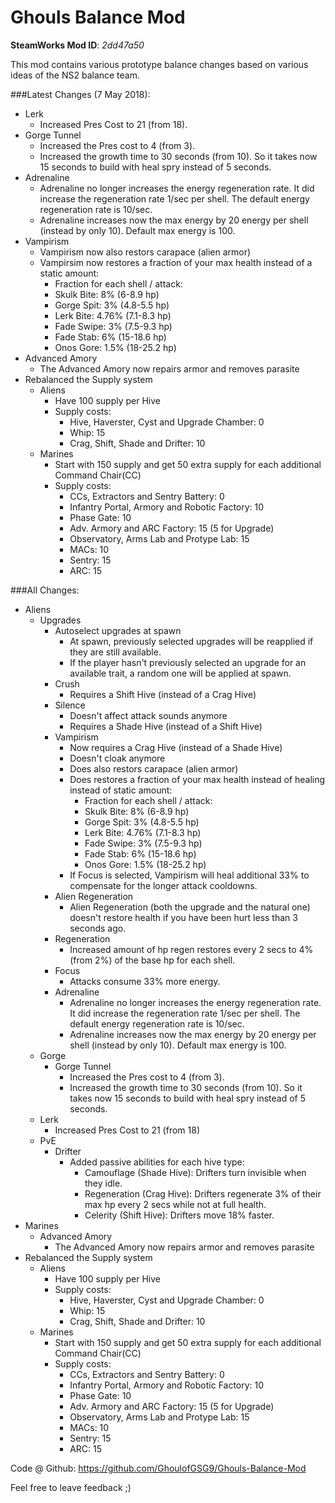 # Ghouls Balance Mod

**SteamWorks Mod ID**: *2dd47a50*

This mod contains various prototype balance changes based on various ideas of the NS2 balance team.

###Latest Changes (7 May 2018):

- Lerk
    - Increased Pres Cost to 21 (from 18).
- Gorge Tunnel
    - Increased the Pres cost to 4 (from 3).
    - Increased the growth time to 30 seconds (from 10). So it takes now 15 seconds to build with heal spry instead of 5 seconds.
- Adrenaline
    - Adrenaline no longer increases the energy regeneration rate. It did increase the regeneration rate 1/sec per shell. The default energy regeneration rate is 10/sec.
    - Adrenaline increases now the max energy by 20 energy per shell (instead by only 10). Default max energy is 100.
- Vampirism
    - Vampirism now also restors carapace (alien armor)
    - Vampirsim now restores a fraction of your max health instead of a static amount:
        - Fraction for each shell / attack:
        - Skulk Bite: 8% (6-8.9 hp)
        - Gorge Spit: 3% (4.8-5.5 hp)
        - Lerk Bite: 4.76% (7.1-8.3 hp)
        - Fade Swipe: 3% (7.5-9.3 hp)
        - Fade Stab: 6% (15-18.6 hp)
        - Onos Gore: 1.5% (18-25.2 hp)
- Advanced Amory
    - The Advanced Amory now repairs armor and removes parasite
- Rebalanced the Supply system
    - Aliens
        - Have 100 supply per Hive
        - Supply costs:
            - Hive, Haverster, Cyst and Upgrade Chamber: 0
            - Whip: 15
            - Crag, Shift, Shade and Drifter: 10            
    - Marines
        - Start with 150 supply and get 50 extra supply for each additional Command Chair(CC)
        - Supply costs:
            - CCs, Extractors and Sentry Battery: 0
            - Infantry Portal, Armory and Robotic Factory: 10
            - Phase Gate: 10
            - Adv. Armory and ARC Factory: 15 (5 for Upgrade)
            - Observatory, Arms Lab and Protype Lab: 15
            - MACs: 10
            - Sentry: 15
            - ARC: 15

###All Changes:

- Aliens
    - Upgrades
        - Autoselect upgrades at spawn
            - At spawn, previously selected upgrades will be reapplied if they are still available.
            - If the player hasn't previously selected an upgrade for an available trait, a random one will be applied at spawn.
        - Crush
            - Requires a Shift Hive (instead of a Crag Hive)
        - Silence
            - Doesn't affect attack sounds anymore
            - Requires a Shade Hive (instead of a Shift Hive)            
        - Vampirism
            - Now requires a Crag Hive (instead of a Shade Hive)
            - Doesn't cloak anymore
            - Does also restors carapace (alien armor)
            - Does restores a fraction of your max health instead of healing instead of static amount:
                - Fraction for each shell / attack:
                - Skulk Bite: 8% (6-8.9 hp)
                - Gorge Spit: 3% (4.8-5.5 hp)
                - Lerk Bite: 4.76% (7.1-8.3 hp)
                - Fade Swipe: 3% (7.5-9.3 hp)
                - Fade Stab: 6% (15-18.6 hp)
                - Onos Gore: 1.5% (18-25.2 hp)
            - If Focus is selected, Vampirism will heal additional 33% to compensate for the longer attack cooldowns.        
        - Alien Regeneration
            - Alien Regeneration (both the upgrade and the natural one) doesn't restore health if you have been hurt less than 3 seconds ago.        
        - Regeneration 
            - Increased amount of hp regen restores every 2 secs to 4% (from 2%) of the base hp for each shell.
        - Focus
            - Attacks consume 33% more energy.            
        - Adrenaline
            - Adrenaline no longer increases the energy regeneration rate. It did increase the regeneration rate 1/sec per shell. The default energy regeneration rate is 10/sec.
            - Adrenaline increases now the max energy by 20 energy per shell (instead by only 10). Default max energy is 100.            
    - Gorge 
        - Gorge Tunnel
           - Increased the Pres cost to 4 (from 3).
           - Increased the growth time to 30 seconds (from 10). So it takes now 15 seconds to build with heal spry instead of 5 seconds.                    
    - Lerk
        - Increased Pres Cost to 21 (from 18)    
    - PvE
        - Drifter 
            - Added passive abilities for each hive type:
                - Camouflage (Shade Hive): Drifters turn invisible when they idle.
                - Regeneration (Crag Hive): Drifters regenerate 3% of their max hp every 2 secs while not at full health.
                - Celerity (Shift Hive): Drifters move 18% faster.                
- Marines
    - Advanced Amory
        - The Advanced Amory now repairs armor and removes parasite        
- Rebalanced the Supply system
    - Aliens
        - Have 100 supply per Hive
        - Supply costs:
            - Hive, Haverster, Cyst and Upgrade Chamber: 0
            - Whip: 15
            - Crag, Shift, Shade and Drifter: 10            
    - Marines
        - Start with 150 supply and get 50 extra supply for each additional Command Chair(CC)
        - Supply costs:
            - CCs, Extractors and Sentry Battery: 0
            - Infantry Portal, Armory and Robotic Factory: 10
            - Phase Gate: 10
            - Adv. Armory and ARC Factory: 15 (5 for Upgrade)
            - Observatory, Arms Lab and Protype Lab: 15
            - MACs: 10
            - Sentry: 15
            - ARC: 15
        
Code @ Github: https://github.com/GhoulofGSG9/Ghouls-Balance-Mod

Feel free to leave feedback ;)
